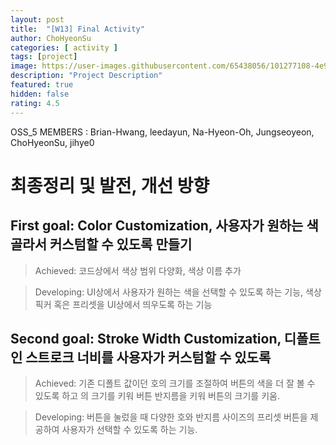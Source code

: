 ```yaml
---	
layout: post	
title:  "[W13] Final Activity"	
author: ChoHyeonSu
categories: [ activity ]	
tags: [project]
image: https://user-images.githubusercontent.com/65438056/101277108-4e978480-37f5-11eb-8e29-b34067d07a21.jpg
description: "Project Description"	
featured: true	
hidden: false	
rating: 4.5
---	
```


OSS_5 MEMBERS : Brian-Hwang, leedayun, Na-Hyeon-Oh, Jungseoyeon, ChoHyeonSu, jihye0

# 최종정리 및 발전, 개선 방향

## First goal: Color Customization, 사용자가 원하는 색 골라서 커스텀할 수 있도록 만들기

> Achieved: 코드상에서 색상 범위 다양화, 색상 이름 추가

> Developing: UI상에서 사용자가 원하는 색을 선택할 수 있도록 하는 기능, 색상 픽커 혹은 프리셋을 UI상에서 띄우도록 하는 기능

## Second goal: Stroke Width Customization, 디폴트인 스트로크 너비를 사용자가 커스텀할 수 있도록

> Achieved: 기존 디폴트 값이던 호의 크기를 조절하여 버튼의 색을 더 잘 볼 수 있도록 하고 의 크기를 키워 버튼 반지름을 키워 버튼의 크기를 키움.

> Developing: 버튼을 눌렀을 때 다양한 호와 반지름 사이즈의 프리셋 버튼을 제공하여 사용자가 선택할 수 있도록 하는 기능.











